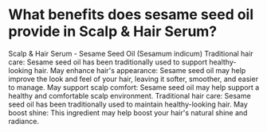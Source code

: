 # What benefits does sesame seed oil provide in Scalp & Hair Serum?

Scalp & Hair Serum - Sesame Seed Oil (Sesamum indicum) Traditional hair care: Sesame seed oil has been traditionally used to support healthy-looking hair. May enhance hair's appearance: Sesame seed oil may help improve the look and feel of your hair, leaving it softer, smoother, and easier to manage. May support scalp comfort: Sesame seed oil may help support a healthy and comfortable scalp environment. Traditional hair care: Sesame seed oil has been traditionally used to maintain healthy-looking hair. May boost shine: This ingredient may help boost your hair's natural shine and radiance.